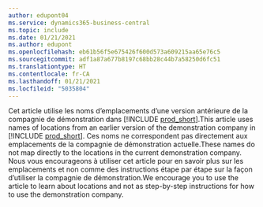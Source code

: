 ```yaml
---
author: edupont04
ms.service: dynamics365-business-central
ms.topic: include
ms.date: 01/21/2021
ms.author: edupont
ms.openlocfilehash: eb61b56f5e675426f600d573a609215aa65e76c5
ms.sourcegitcommit: adf1a87a677b8197c68bb28c44b7a58250d6fc51
ms.translationtype: HT
ms.contentlocale: fr-CA
ms.lasthandoff: 01/21/2021
ms.locfileid: "5035804"
---
```

<span data-ttu-id="b874b-101">Cet article utilise les noms d’emplacements d’une version antérieure de la compagnie de démonstration dans [!INCLUDE [prod_short](prod_short.md)].</span><span class="sxs-lookup"><span data-stu-id="b874b-101">This article uses names of locations from an earlier version of the demonstration company in [!INCLUDE [prod_short](prod_short.md)].</span></span> <span data-ttu-id="b874b-102">Ces noms ne correspondent pas directement aux emplacements de la compagnie de démonstration actuelle.</span><span class="sxs-lookup"><span data-stu-id="b874b-102">These names do not map directly to the locations in the current demonstration company.</span></span> <span data-ttu-id="b874b-103">Nous vous encourageons à utiliser cet article pour en savoir plus sur les emplacements et non comme des instructions étape par étape sur la façon d’utiliser la compagnie de démonstration.</span><span class="sxs-lookup"><span data-stu-id="b874b-103">We encourage you to use the article to learn about locations and not as step-by-step instructions for how to use the demonstration company.</span></span>